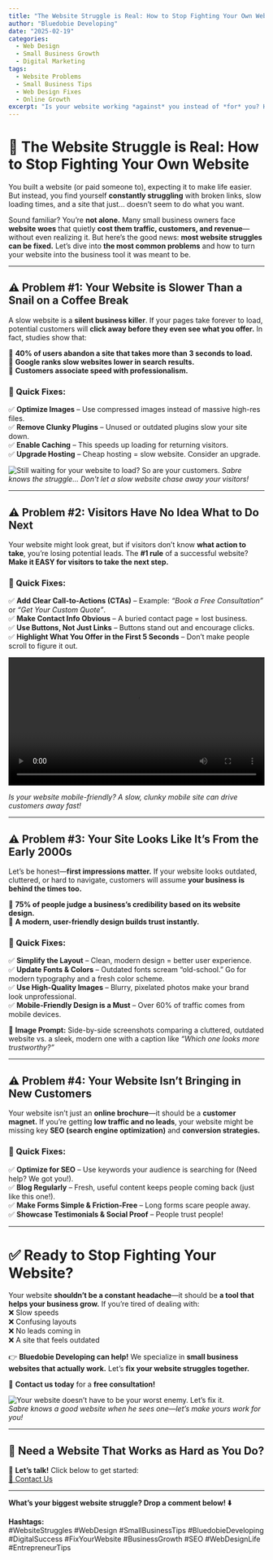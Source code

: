 ```yaml
---
title: "The Website Struggle is Real: How to Stop Fighting Your Own Website"
author: "Bluedobie Developing"
date: "2025-02-19"
categories: 
  - Web Design
  - Small Business Growth
  - Digital Marketing
tags: 
  - Website Problems
  - Small Business Tips
  - Web Design Fixes
  - Online Growth
excerpt: "Is your website working *against* you instead of *for* you? Here’s how to fix the most common small business website struggles—before they cost you customers."
---
```


# 🚨 The Website Struggle is Real: How to Stop Fighting Your Own Website

You built a website (or paid someone to), expecting it to make life easier. But instead, you find yourself **constantly struggling** with broken links, slow loading times, and a site that just… doesn’t seem to do what you want.

Sound familiar? You’re **not alone.** Many small business owners face **website woes** that quietly **cost them traffic, customers, and revenue**—without even realizing it. But here’s the good news: **most website struggles can be fixed.** Let’s dive into **the most common problems** and how to turn your website into the business tool it was meant to be.

---

## ⚠️ Problem #1: Your Website is Slower Than a Snail on a Coffee Break  

A slow website is a **silent business killer**. If your pages take forever to load, potential customers will **click away before they even see what you offer.** In fact, studies show that:  

📌 **40% of users abandon a site that takes more than 3 seconds to load.**  
📌 **Google ranks slow websites lower in search results.**  
📌 **Customers associate speed with professionalism.**  

### **🚀 Quick Fixes:**  
✅ **Optimize Images** – Use compressed images instead of massive high-res files.  
✅ **Remove Clunky Plugins** – Unused or outdated plugins slow your site down.  
✅ **Enable Caching** – This speeds up loading for returning visitors.  
✅ **Upgrade Hosting** – Cheap hosting = slow website. Consider an upgrade.  

![Still waiting for your website to load? So are your customers.](assets/images/waiting-to-load.webp)
*Sabre knows the struggle… Don't let a slow website chase away your visitors!*  

---

## ⚠️ Problem #2: Visitors Have No Idea What to Do Next  

Your website might look great, but if visitors don’t know **what action to take**, you’re losing potential leads. The **#1 rule** of a successful website? **Make it EASY for visitors to take the next step.**  

### **🚀 Quick Fixes:**  
✅ **Add Clear Call-to-Actions (CTAs)** – Example: *“Book a Free Consultation”* or *“Get Your Custom Quote”*.  
✅ **Make Contact Info Obvious** – A buried contact page = lost business.  
✅ **Use Buttons, Not Just Links** – Buttons stand out and encourage clicks.  
✅ **Highlight What You Offer in the First 5 Seconds** – Don’t make people scroll to figure it out.  

<video controls width="100%">
  <source src="assets/videos/mobile-responsiveness.mp4" type="video/mp4">
  Your browser does not support the video tag.
</video>
<p><em>Is your website mobile-friendly? A slow, clunky mobile site can drive customers away fast!</em></p>

---

## ⚠️ Problem #3: Your Site Looks Like It’s From the Early 2000s  

Let’s be honest—**first impressions matter.** If your website looks outdated, cluttered, or hard to navigate, customers will assume **your business is behind the times too.**  

📌 **75% of people judge a business’s credibility based on its website design.**  
📌 **A modern, user-friendly design builds trust instantly.**  

### **🚀 Quick Fixes:**  
✅ **Simplify the Layout** – Clean, modern design = better user experience.  
✅ **Update Fonts & Colors** – Outdated fonts scream “old-school.” Go for modern typography and a fresh color scheme.  
✅ **Use High-Quality Images** – Blurry, pixelated photos make your brand look unprofessional.  
✅ **Mobile-Friendly Design is a Must** – Over 60% of traffic comes from mobile devices.  

📸 **Image Prompt:** Side-by-side screenshots comparing a cluttered, outdated website vs. a sleek, modern one with a caption like *“Which one looks more trustworthy?”*  

---

## ⚠️ Problem #4: Your Website Isn’t Bringing in New Customers  

Your website isn’t just an **online brochure**—it should be a **customer magnet.** If you’re getting **low traffic and no leads**, your website might be missing key **SEO (search engine optimization)** and **conversion strategies.**  

### **🚀 Quick Fixes:**  
✅ **Optimize for SEO** – Use keywords your audience is searching for (Need help? We got you!).  
✅ **Blog Regularly** – Fresh, useful content keeps people coming back (just like this one!).  
✅ **Make Forms Simple & Friction-Free** – Long forms scare people away.  
✅ **Showcase Testimonials & Social Proof** – People trust people!  

---

# ✅ Ready to Stop Fighting Your Website?  

Your website **shouldn’t be a constant headache**—it should be **a tool that helps your business grow.** If you’re tired of dealing with:  
❌ Slow speeds  
❌ Confusing layouts  
❌ No leads coming in  
❌ A site that feels outdated  

👉 **Bluedobie Developing can help!** We specialize in **small business websites that actually work.** Let’s **fix your website struggles together.**  

📩 **Contact us today** for a **free consultation!**  

![Your website doesn’t have to be your worst enemy. Let’s fix it.](assets/images/sabre-web-blog.webp)  
*Sabre knows a good website when he sees one—let’s make yours work for you!*
  

---

## 🎯 Need a Website That Works as Hard as You Do?  

📌 **Let’s talk!** Click below to get started:  
[🔗 Contact Us](https://www.bluedobiedev.com/contact)  

---

**What’s your biggest website struggle? Drop a comment below! ⬇️**  

**Hashtags:**  
#WebsiteStruggles #WebDesign #SmallBusinessTips #BluedobieDeveloping #DigitalSuccess #FixYourWebsite #BusinessGrowth #SEO #WebDesignLife #EntrepreneurTips  

